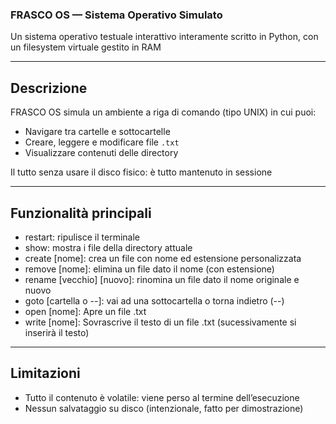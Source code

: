 ### FRASCO OS — Sistema Operativo Simulato ###

Un sistema operativo testuale interattivo interamente scritto in Python, con un filesystem virtuale gestito in RAM

---

## Descrizione

FRASCO OS simula un ambiente a riga di comando (tipo UNIX) in cui puoi:

- Navigare tra cartelle e sottocartelle
- Creare, leggere e modificare file `.txt`
- Visualizzare contenuti delle directory

Il tutto senza usare il disco fisico: è tutto mantenuto in sessione

---

## Funzionalità principali

- restart: ripulisce il terminale
- show: mostra i file della directory attuale
- create [nome]: crea un file con nome ed estensione personalizzata
- remove [nome]: elimina un file dato il nome (con estensione)
- rename [vecchio] [nuovo]: rinomina un file dato il nome originale e nuovo
- goto [cartella o --]: vai ad una sottocartella o torna indietro (--)
- open [nome]: Apre un file .txt
- write [nome]: Sovrascrive il testo di un file .txt (sucessivamente si inserirà il testo)

---

## Limitazioni

- Tutto il contenuto è volatile: viene perso al termine dell’esecuzione
- Nessun salvataggio su disco (intenzionale, fatto per dimostrazione)